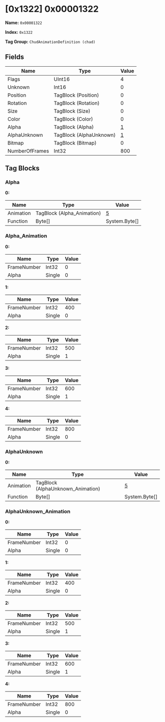 # [0x1322] 0x00001322

**Name:** ```0x00001322```

**Index:** ```0x1322```

**Tag Group:** ```ChudAnimationDefinition (chad)```

## Fields

Name	| Type	| Value
---	|---	|---	|
Flags	|UInt16	|4
Unknown	|Int16	|0
Position	|TagBlock (Position)	|0
Rotation	|TagBlock (Rotation)	|0
Size	|TagBlock (Size)	|0
Color	|TagBlock (Color)	|0
Alpha	|TagBlock (Alpha)	|[1](#alpha)
AlphaUnknown	|TagBlock (AlphaUnknown)	|[1](#alphaunknown)
Bitmap	|TagBlock (Bitmap)	|0
NumberOfFrames	|Int32	|800


## Tag Blocks

### Alpha

**0:**

Name	| Type	| Value
---	|---	|---	|
Animation	|TagBlock (Alpha_Animation)	|[5](#alpha_animation)
Function	|Byte[]	|System.Byte[]


### Alpha_Animation

**0:**

Name	| Type	| Value
---	|---	|---	|
FrameNumber	|Int32	|0
Alpha	|Single	|0


**1:**

Name	| Type	| Value
---	|---	|---	|
FrameNumber	|Int32	|400
Alpha	|Single	|0


**2:**

Name	| Type	| Value
---	|---	|---	|
FrameNumber	|Int32	|500
Alpha	|Single	|1


**3:**

Name	| Type	| Value
---	|---	|---	|
FrameNumber	|Int32	|600
Alpha	|Single	|1


**4:**

Name	| Type	| Value
---	|---	|---	|
FrameNumber	|Int32	|800
Alpha	|Single	|0


### AlphaUnknown

**0:**

Name	| Type	| Value
---	|---	|---	|
Animation	|TagBlock (AlphaUnknown_Animation)	|[5](#alphaunknown_animation)
Function	|Byte[]	|System.Byte[]


### AlphaUnknown_Animation

**0:**

Name	| Type	| Value
---	|---	|---	|
FrameNumber	|Int32	|0
Alpha	|Single	|0


**1:**

Name	| Type	| Value
---	|---	|---	|
FrameNumber	|Int32	|400
Alpha	|Single	|0


**2:**

Name	| Type	| Value
---	|---	|---	|
FrameNumber	|Int32	|500
Alpha	|Single	|1


**3:**

Name	| Type	| Value
---	|---	|---	|
FrameNumber	|Int32	|600
Alpha	|Single	|1


**4:**

Name	| Type	| Value
---	|---	|---	|
FrameNumber	|Int32	|800
Alpha	|Single	|0


